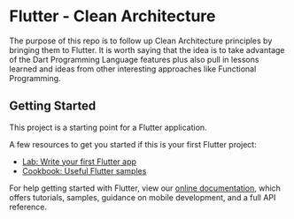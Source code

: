 # Flutter - Clean Architecture

The purpose of this repo is to follow up Clean Architecture principles by bringing them to Flutter.
It is worth saying that the idea is to take advantage of the Dart Programming Language features plus
also pull in lessons learned and ideas from other interesting approaches like Functional
Programming.

## Getting Started

This project is a starting point for a Flutter application.

A few resources to get you started if this is your first Flutter project:

- [Lab: Write your first Flutter app](https://flutter.dev/docs/get-started/codelab)
- [Cookbook: Useful Flutter samples](https://flutter.dev/docs/cookbook)

For help getting started with Flutter, view our
[online documentation](https://flutter.dev/docs), which offers tutorials, samples, guidance on
mobile development, and a full API reference.
